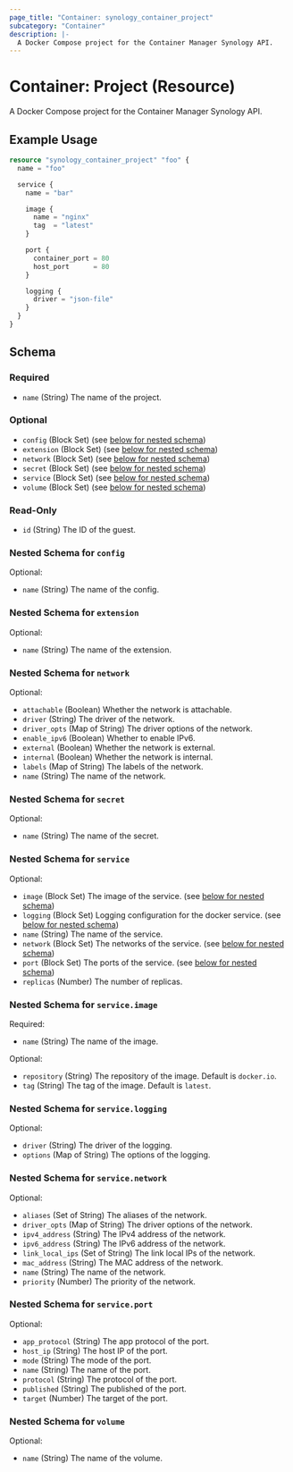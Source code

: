 ```yaml
---
page_title: "Container: synology_container_project"
subcategory: "Container"
description: |-
  A Docker Compose project for the Container Manager Synology API.
---
```


# Container: Project (Resource)

A Docker Compose project for the Container Manager Synology API.

## Example Usage

```terraform
resource "synology_container_project" "foo" {
  name = "foo"

  service {
    name = "bar"

    image {
      name = "nginx"
      tag  = "latest"
    }

    port {
      container_port = 80
      host_port      = 80
    }

    logging {
      driver = "json-file"
    }
  }
}
```

<!-- schema generated by tfplugindocs -->
## Schema

### Required

- `name` (String) The name of the project.

### Optional

- `config` (Block Set) (see [below for nested schema](#nestedblock--config))
- `extension` (Block Set) (see [below for nested schema](#nestedblock--extension))
- `network` (Block Set) (see [below for nested schema](#nestedblock--network))
- `secret` (Block Set) (see [below for nested schema](#nestedblock--secret))
- `service` (Block Set) (see [below for nested schema](#nestedblock--service))
- `volume` (Block Set) (see [below for nested schema](#nestedblock--volume))

### Read-Only

- `id` (String) The ID of the guest.

<a id="nestedblock--config"></a>
### Nested Schema for `config`

Optional:

- `name` (String) The name of the config.


<a id="nestedblock--extension"></a>
### Nested Schema for `extension`

Optional:

- `name` (String) The name of the extension.


<a id="nestedblock--network"></a>
### Nested Schema for `network`

Optional:

- `attachable` (Boolean) Whether the network is attachable.
- `driver` (String) The driver of the network.
- `driver_opts` (Map of String) The driver options of the network.
- `enable_ipv6` (Boolean) Whether to enable IPv6.
- `external` (Boolean) Whether the network is external.
- `internal` (Boolean) Whether the network is internal.
- `labels` (Map of String) The labels of the network.
- `name` (String) The name of the network.


<a id="nestedblock--secret"></a>
### Nested Schema for `secret`

Optional:

- `name` (String) The name of the secret.


<a id="nestedblock--service"></a>
### Nested Schema for `service`

Optional:

- `image` (Block Set) The image of the service. (see [below for nested schema](#nestedblock--service--image))
- `logging` (Block Set) Logging configuration for the docker service. (see [below for nested schema](#nestedblock--service--logging))
- `name` (String) The name of the service.
- `network` (Block Set) The networks of the service. (see [below for nested schema](#nestedblock--service--network))
- `port` (Block Set) The ports of the service. (see [below for nested schema](#nestedblock--service--port))
- `replicas` (Number) The number of replicas.

<a id="nestedblock--service--image"></a>
### Nested Schema for `service.image`

Required:

- `name` (String) The name of the image.

Optional:

- `repository` (String) The repository of the image. Default is `docker.io`.
- `tag` (String) The tag of the image. Default is `latest`.


<a id="nestedblock--service--logging"></a>
### Nested Schema for `service.logging`

Optional:

- `driver` (String) The driver of the logging.
- `options` (Map of String) The options of the logging.


<a id="nestedblock--service--network"></a>
### Nested Schema for `service.network`

Optional:

- `aliases` (Set of String) The aliases of the network.
- `driver_opts` (Map of String) The driver options of the network.
- `ipv4_address` (String) The IPv4 address of the network.
- `ipv6_address` (String) The IPv6 address of the network.
- `link_local_ips` (Set of String) The link local IPs of the network.
- `mac_address` (String) The MAC address of the network.
- `name` (String) The name of the network.
- `priority` (Number) The priority of the network.


<a id="nestedblock--service--port"></a>
### Nested Schema for `service.port`

Optional:

- `app_protocol` (String) The app protocol of the port.
- `host_ip` (String) The host IP of the port.
- `mode` (String) The mode of the port.
- `name` (String) The name of the port.
- `protocol` (String) The protocol of the port.
- `published` (String) The published of the port.
- `target` (Number) The target of the port.



<a id="nestedblock--volume"></a>
### Nested Schema for `volume`

Optional:

- `name` (String) The name of the volume.